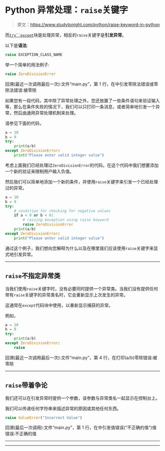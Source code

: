 # Python 异常处理：`raise`关键字

> 原文：<https://www.studytonight.com/python/raise-keyword-in-python>

而[`try``except`](exception-handling-python)块是处理异常，相反的`raise`关键字是**引发异常**。

以下是**语法**:

```py
raise EXCEPTION_CLASS_NAME
```

举一个简单的用法例子:

```py
raise ZeroDivisionError
```

回溯(最近一次调用最后一次):文件“main.py”，第 1 行，在<module>中引发零除法错误或零除法错误:被零除</module>

如果您有一段代码，其中除了异常处理之外，您还放置了一些条件语句来验证输入等，那么在条件失败的情况下，我们可以只打印一条消息，或者简单地引发一个异常，然后由通用异常处理机制来处理。

请参见下面的代码，

```py
a = 10
b = 9
try:
    print(a/b)
except ZeroDivisionError:
    print("Please enter valid integer value")
```

考虑上面我们已经处理过`ZeroDivisionError`的代码，在这个代码中我们想要添加一个新的验证来限制用户输入负值。

然后我们可以简单地添加一个新的条件，并使用`raise`关键字来引发一个已经处理过的异常。

```py
a = 10
b = 9
try:
    # condition for checking for negative values
    if a < 0 or b < 0:
        # raising exception using raise keyword
        raise ZeroDivisionError
    print(a/b)
except ZeroDivisionError:
    print("Please enter valid integer value")
```

通过这个例子，我们想向您解释为什么以及在哪里我们应该使用`raise`关键字来显式地引发异常。

* * *

## `raise`不指定异常类

当我们使用`raise`关键字时，没有必要同时提供一个异常类。当我们没有提供任何带有`raise`关键字的异常类名时，它会重新显示上次发生的异常。

这通常在`except`代码块中使用，以重新显示捕获的异常。

例如，

```py
a = 10
b = 0
try:
    print(a/b)
except ZeroDivisionError:
    raise
```

回溯(最近一次调用最后一次):文件“main.py”，第 4 行，在<module>打印(a/b)零除错误:被零除</module>

* * *

## `raise`带着争论

我们还可以在引发异常时提供一个参数，该参数与异常类名一起显示在控制台上。

我们可以传递任何字符串来描述异常的原因或其他任何东西。

```py
raise ValueError("Incorrect Value")
```

回溯(最后一次调用):文件“main.py”，第 1 行，在<module>中引发值错误(“不正确的值”)值错误:不正确的值</module>

* * *

* * *